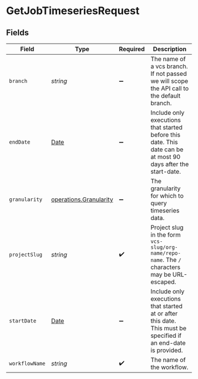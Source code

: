 # GetJobTimeseriesRequest


## Fields

| Field                                                                                                          | Type                                                                                                           | Required                                                                                                       | Description                                                                                                    |
| -------------------------------------------------------------------------------------------------------------- | -------------------------------------------------------------------------------------------------------------- | -------------------------------------------------------------------------------------------------------------- | -------------------------------------------------------------------------------------------------------------- |
| `branch`                                                                                                       | *string*                                                                                                       | :heavy_minus_sign:                                                                                             | The name of a vcs branch. If not passed we will scope the API call to the default branch.                      |
| `endDate`                                                                                                      | [Date](https://developer.mozilla.org/en-US/docs/Web/JavaScript/Reference/Global_Objects/Date)                  | :heavy_minus_sign:                                                                                             | Include only executions that started before this date. This date can be at most 90 days after the start-date.  |
| `granularity`                                                                                                  | [operations.Granularity](../../models/operations/granularity.md)                                               | :heavy_minus_sign:                                                                                             | The granularity for which to query timeseries data.                                                            |
| `projectSlug`                                                                                                  | *string*                                                                                                       | :heavy_check_mark:                                                                                             | Project slug in the form `vcs-slug/org-name/repo-name`. The `/` characters may be URL-escaped.                 |
| `startDate`                                                                                                    | [Date](https://developer.mozilla.org/en-US/docs/Web/JavaScript/Reference/Global_Objects/Date)                  | :heavy_minus_sign:                                                                                             | Include only executions that started at or after this date. This must be specified if an end-date is provided. |
| `workflowName`                                                                                                 | *string*                                                                                                       | :heavy_check_mark:                                                                                             | The name of the workflow.                                                                                      |